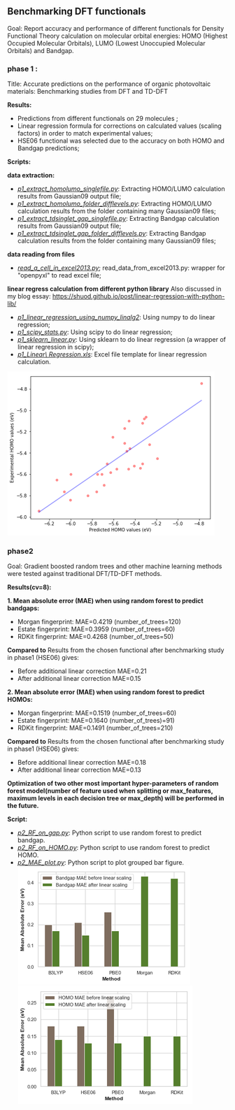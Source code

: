 ## Benchmarking DFT functionals

Goal: Report accuracy and performance of different functionals for Density Functional Theory calculation on molecular orbital energies: HOMO (Highest Occupied Molecular Orbitals), LUMO (Lowest Unoccupied Molecular Orbitals) and Bandgap.



### phase 1 : 

Title: Accurate predictions on the performance of organic photovoltaic materials: Benchmarking studies from DFT and TD-DFT

**Results:**

- Predictions from different functionals on 29 molecules ;
- Linear regression formula for corrections on calculated values (scaling factors) in order to match experimental values;
- HSE06 functional was selected due to the accuracy on both HOMO and Bandgap predictions;

**Scripts:**

**data extraction:**

- <u>*p1\_extract\_homolumo\_singlefile.py*</u>: Extracting HOMO/LUMO calculation results from Gaussian09 output file;
- <u>*p1\_extract\_homolumo\_folder\_difflevels.py*</u>: Extracting HOMO/LUMO calculation results from the folder containing many Gaussian09 files;
- <u>*p1\_extract\_tdsinglet\_gap\_singlefile.py*</u>:  Extracting Bandgap calculation results from Gaussian09 output file;
- <u>*p1\_extract\_tdsinglet\_gap\_folder\_difflevels.py*</u>: Extracting Bandgap calculation results from the folder containing many Gaussian09 files;

**data reading from files**

- <u>*read_a_cell_in_excel2013.py*</u>; read_data_from_excel2013.py: wrapper for "openpyxl" to read excel file;

**linear regress calculation from different python library**
Also discussed in my blog essay: https://shuod.github.io/post/linear-regression-with-python-lib/

- <u>*p1\_linear\_regression\_using\_numpy\_linalg2*</u>: Using numpy to do linear regression;
- <u>*p1\_scipy\_stats.py*</u>: Using scipy to do linear regression;
- <u>*p1\_sklearn\_linear.py*</u>: Using sklearn to do linear regression (a wrapper of linear regression in scipy);
- <u>*p1\_Linear\ Regression.xls*</u>: Excel file template for linear regression calculation.

![Result from linear_regression_using_numpy_linalg2](linear_regression_using_numpy_linalg2.png)

### phase2

Goal: Gradient boosted random trees and other machine learning methods were tested against traditional DFT/TD-DFT methods.

**Results(cv=8):**

**1. Mean absolute error (MAE) when using random forest to predict bandgaps:**

- Morgan fingerprint: MAE=0.4219 (number\_of\_trees=120)
- Estate fingerprint: MAE=0.3959 (number\_of\_trees=60)
- RDKit fingerprint: MAE=0.4268 (number\_of\_trees=50)

**Compared to**
Results from the chosen functional after benchmarking study in phase1 (HSE06) gives:
- Before additional linear correction MAE=0.21
- After additional linear correction MAE=0.15

**2. Mean absolute error (MAE) when using random forest to predict HOMOs:**

- Morgan fingerprint: MAE=0.1519 (number\_of\_trees=60)
- Estate fingerprint: MAE=0.1640 (number\_of\_trees)=91)
- RDKit fingerprint: MAE=0.1491 (number\_of\_trees=210)

**Compared to**
Results from the chosen functional after benchmarking study in phase1 (HSE06) gives:
- Before additional linear correction MAE=0.18
- After additional linear correction MAE=0.13

**Optimization of two other most important hyper-parameters of random forest model(number of feature used when splitting or max_features, maximum levels in each decision tree or max_depth) will be performed in the future.**

**Script:**

- <u>*p2\_RF\_on\_gap.py*</u>: Python script to use random forest to predict bandgap.
- <u>*p2\_RF\_on\_HOMO.py*</u>: Python script to use random forest to predict HOMO.
- <u>*p2\_MAE\_plot.py*</u>: Python script to plot grouped bar figure.
![](Bandgap_MAE_comp.png)
![](HOMO_MAE_comp.png)